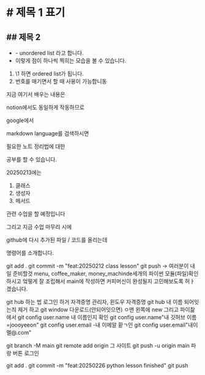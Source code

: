# \# 제목 1 표기
## \## 제목 2

- \- unordered list 라고 합니다.
- 이렇게 점이 하나씩 찍히는 모습을 볼 수 있습니다.
1. \1 하면 ordered list가 됩니다.
2. 번호를 매기면서 할 때 사용이 가능합니동

지금 여기서 배우는 내용은

notion에서도 동일하게 작동하므로

google에서 

markdown language를 검색하시면

필요한 노트 정리법에 대한

공부를 할 수 있습니다.

20250213에는

1. 클래스
2. 생성자
3. 메서드

관련 수업을 할 예정입니다

그리고 지금 수업 마무리 시에

github에 다시 추가된 파일 / 코드를 올리는데

명령어를 소개합니다.

git add .
git commit -m "feat:20250212 class lesson"
git push
-> 여러분이 내일 준비할것
menu, coffee_maker, money_machinde세개의 파이썬 모듈(파일)확인하시고  엌떻게 잘 조립해서
main에 작성하면 커피머신이 완성될지 고민해보도록 허ㅏ겠습니다.


git hub 하는 법 
로그인 하거
자격증명 관리자,
윈도우 자격증명
git hub 내 이름 되어잇는즤
제거 하고 
git window 다운로드(안되어잇으면)
ㅇ맨 왼쪽에 new 
그리고 파이찲에서
git config user.name 내 이름인지 확인
git config user.name"내 깃허브 이름=joooyeeon"
git config user.email -내 이메알 홛ㄱ인
git config user.email"내이멜@.com"

git branch -M main
git remote add origin 그 사이트
git push -u origin main
파랑 버튼
로그인

git add .
git commit -m "feat:20250226 python lesson finished"
git push